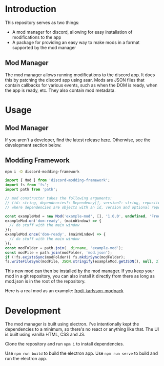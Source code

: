 # Introduction

This repository serves as two things:
- A mod manager for discord, allowing for easy installation of modifications to the app
- A package for providing an easy way to make mods in a format supported by the mod manager

## Mod Manager

The mod manager allows running modifications to the discord app. It does this by patching the discord app using asar.
Mods are JSON files that contain callbacks for various events, such as when the DOM is ready, when the app is ready, etc.
They also contain mod metadata.

# Usage

## Mod Manager

If you aren't a developer, find the latest release [here](https://github.com/frodi-karlsson/discord-mod-manager/releases/latest).
Otherwise, see the development section below.

## Modding Framework

```bash
npm i -D discord-modding-framework
```

```ts
import { Mod } from 'discord-modding-framework';
import fs from 'fs';
import path from 'path';

// mod constructor takes the following arguments:
// (id: string, dependencies?: Dependency[], version?: string, repository?: string, author?: string, description?: string, homepage?: string);
// where dependencies are objects with an id, version and optional repository

const exampleMod = new Mod('example-mod', [], '1.0.0', undefined, 'Frodi', 'An example mod');
exampleMod.on('dom-ready', (mainWindow) => {
  // do stuff with the main window
});
exampleMod.once('dom-ready', (mainWindow) => {
  // do stuff with the main window
});
const modFolder = path.join(__dirname, 'example-mod');
const modFile = path.join(modFolder, 'mod.json');
if (!fs.existsSync(modFolder)) fs.mkdirSync(modFolder);
fs.writeFileSync(modFile, JSON.stringify(exampleMod.getJSON(), null, 2));
```

This new mod can then be installed by the mod manager. If you keep your mod in a git repository, you can also install it directly from there as long as mod.json is in the root of the repository.

Here is a real mod as an example: [frodi-karlsson-modpack](https://github.com/frodi-karlsson/frodi-karlsson-modpack)

# Development

The mod manager is built using electron. I've intentionally kept the dependencies to a minimum, so there's no react or anything like that. The UI is built using vanilla HTML, CSS and JS.

Clone the repository and run `npm i` to install dependencies.

Use `npm run build` to build the electron app.
Use `npm run serve` to build and run the electron app.



